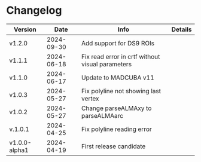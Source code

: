 # Changelog

| Version       | Date       | Info                                             | Details |
| ------------- | ---------- | ------------------------------------------------ | ------- |
| v1.2.0        | 2024-09-30 | Add support for DS9 ROIs                         |         |
| v1.1.1        | 2024-06-18 | Fix read error in crtf without visual parameters |         |
| v1.1.0        | 2024-06-17 | Update to MADCUBA v11                            |         |
| v1.0.3        | 2024-05-27 | Fix polyline not showing last vertex             |         |
| v1.0.2        | 2024-05-27 | Change parseALMAxy to parseALMAarc               |         |
| v.1.0.1       | 2024-04-25 | Fix polyline reading error                       |         |
| v1.0.0-alpha1 | 2024-04-19 | First release candidate                          |         |
